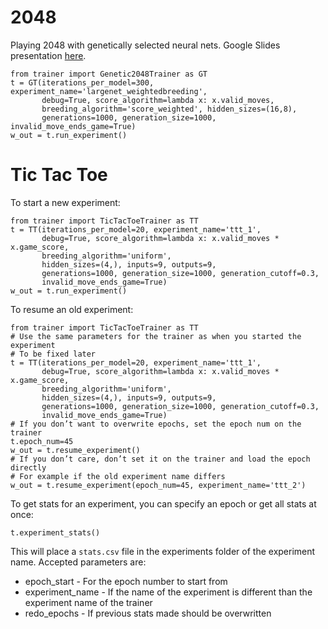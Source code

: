 # 2048
Playing 2048 with genetically selected neural nets.
Google Slides presentation [here](https://docs.google.com/presentation/d/1C7uS-Fwj0bVExR3NH2OK9Ap3zBWG5yf6gn_k8SW6NvY/edit?usp=sharing).

```
from trainer import Genetic2048Trainer as GT
t = GT(iterations_per_model=300, experiment_name='largenet_weightedbreeding',
       debug=True, score_algorithm=lambda x: x.valid_moves,
       breeding_algorithm='score_weighted', hidden_sizes=(16,8),
       generations=1000, generation_size=1000, invalid_move_ends_game=True)
w_out = t.run_experiment()
```

# Tic Tac Toe

To start a new experiment:
```
from trainer import TicTacToeTrainer as TT
t = TT(iterations_per_model=20, experiment_name='ttt_1',
       debug=True, score_algorithm=lambda x: x.valid_moves * x.game_score,
       breeding_algorithm='uniform',
       hidden_sizes=(4,), inputs=9, outputs=9,
       generations=1000, generation_size=1000, generation_cutoff=0.3,
       invalid_move_ends_game=True)
w_out = t.run_experiment()
```

To resume an old experiment:
```
from trainer import TicTacToeTrainer as TT
# Use the same parameters for the trainer as when you started the experiment
# To be fixed later
t = TT(iterations_per_model=20, experiment_name='ttt_1',
       debug=True, score_algorithm=lambda x: x.valid_moves * x.game_score,
       breeding_algorithm='uniform',
       hidden_sizes=(4,), inputs=9, outputs=9,
       generations=1000, generation_size=1000, generation_cutoff=0.3,
       invalid_move_ends_game=True)
# If you don’t want to overwrite epochs, set the epoch num on the trainer
t.epoch_num=45
w_out = t.resume_experiment()
# If you don’t care, don’t set it on the trainer and load the epoch directly
# For example if the old experiment name differs
w_out = t.resume_experiment(epoch_num=45, experiment_name='ttt_2')
```

To get stats for an experiment, you can specify an epoch or get all stats at once:
```
t.experiment_stats()
```
This will place a `stats.csv` file in the experiments folder of the experiment name.
Accepted parameters are:
* epoch_start - For the epoch number to start from
* experiment_name - If the name of the experiment is different than the experiment name of the trainer
* redo_epochs - If previous stats made should be overwritten
